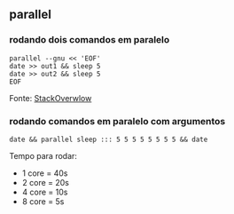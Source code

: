 ## parallel

### rodando dois comandos em paralelo

```
parallel --gnu << 'EOF'
date >> out1 && sleep 5
date >> out2 && sleep 5
EOF
```

Fonte: [StackOverwlow](https://stackoverflow.com/a/33765906)

### rodando comandos em paralelo com argumentos

```
date && parallel sleep ::: 5 5 5 5 5 5 5 5 && date
```

Tempo para rodar:
- 1 core = 40s
- 2 core = 20s
- 4 core = 10s
- 8 core = 5s
